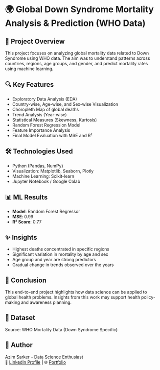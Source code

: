 # 🌍 Global Down Syndrome Mortality Analysis & Prediction (WHO Data)

## 🧩 Project Overview
This project focuses on analyzing global mortality data related to Down Syndrome using WHO data. The aim was to understand patterns across countries, regions, age groups, and gender, and predict mortality rates using machine learning.

## 🔍 Key Features
- Exploratory Data Analysis (EDA)
- Country-wise, Age-wise, and Sex-wise Visualization
- Choropleth Map of global deaths
- Trend Analysis (Year-wise)
- Statistical Measures (Skewness, Kurtosis)
- Random Forest Regression Model
- Feature Importance Analysis
- Final Model Evaluation with MSE and R²

## 🛠️ Technologies Used
- Python (Pandas, NumPy)
- Visualization: Matplotlib, Seaborn, Plotly
- Machine Learning: Scikit-learn
- Jupyter Notebook / Google Colab

## 📊 ML Results
- **Model**: Random Forest Regressor
- **MSE**: 0.99
- **R² Score**: 0.77

## ✨ Insights
- Highest deaths concentrated in specific regions
- Significant variation in mortality by age and sex
- Age group and year are strong predictors
- Gradual change in trends observed over the years

## 📘 Conclusion
This end-to-end project highlights how data science can be applied to global health problems. Insights from this work may support health policy-making and awareness planning.

## 📁 Dataset
Source: WHO Mortality Data (Down Syndrome Specific)

## 📌 Author
Azim Sarker – Data Science Enthusiast  
🔗 [LinkedIn Profile](https://www.linkedin.com/in/azimsarker09/) | 🌐 [Portfolio](datascienceportfol.io/azimsarker09)

